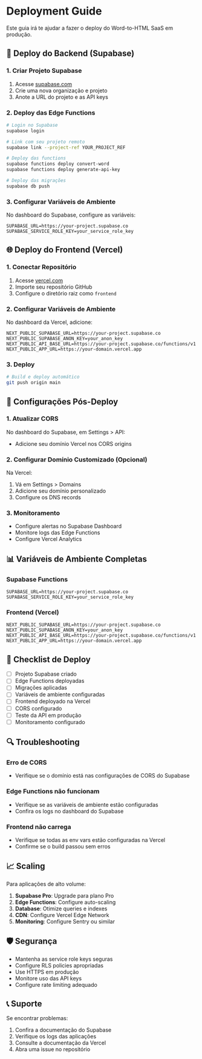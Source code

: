 # Deployment Guide

Este guia irá te ajudar a fazer o deploy do Word-to-HTML SaaS em produção.

## 🚀 Deploy do Backend (Supabase)

### 1. Criar Projeto Supabase

1. Acesse [supabase.com](https://supabase.com)
2. Crie uma nova organização e projeto
3. Anote a URL do projeto e as API keys

### 2. Deploy das Edge Functions

```bash
# Login no Supabase
supabase login

# Link com seu projeto remoto
supabase link --project-ref YOUR_PROJECT_REF

# Deploy das functions
supabase functions deploy convert-word
supabase functions deploy generate-api-key

# Deploy das migrações
supabase db push
```

### 3. Configurar Variáveis de Ambiente

No dashboard do Supabase, configure as variáveis:

```
SUPABASE_URL=https://your-project.supabase.co
SUPABASE_SERVICE_ROLE_KEY=your_service_role_key
```

## 🌐 Deploy do Frontend (Vercel)

### 1. Conectar Repositório

1. Acesse [vercel.com](https://vercel.com)
2. Importe seu repositório GitHub
3. Configure o diretório raiz como `frontend`

### 2. Configurar Variáveis de Ambiente

No dashboard da Vercel, adicione:

```
NEXT_PUBLIC_SUPABASE_URL=https://your-project.supabase.co
NEXT_PUBLIC_SUPABASE_ANON_KEY=your_anon_key
NEXT_PUBLIC_API_BASE_URL=https://your-project.supabase.co/functions/v1
NEXT_PUBLIC_APP_URL=https://your-domain.vercel.app
```

### 3. Deploy

```bash
# Build e deploy automático
git push origin main
```

## 🔧 Configurações Pós-Deploy

### 1. Atualizar CORS

No dashboard do Supabase, em Settings > API:
- Adicione seu domínio Vercel nos CORS origins

### 2. Configurar Domínio Customizado (Opcional)

Na Vercel:
1. Vá em Settings > Domains
2. Adicione seu domínio personalizado
3. Configure os DNS records

### 3. Monitoramento

- Configure alertas no Supabase Dashboard
- Monitore logs das Edge Functions
- Configure Vercel Analytics

## 📊 Variáveis de Ambiente Completas

### Supabase Functions
```env
SUPABASE_URL=https://your-project.supabase.co
SUPABASE_SERVICE_ROLE_KEY=your_service_role_key
```

### Frontend (Vercel)
```env
NEXT_PUBLIC_SUPABASE_URL=https://your-project.supabase.co
NEXT_PUBLIC_SUPABASE_ANON_KEY=your_anon_key
NEXT_PUBLIC_API_BASE_URL=https://your-project.supabase.co/functions/v1
NEXT_PUBLIC_APP_URL=https://your-domain.vercel.app
```

## 🚨 Checklist de Deploy

- [ ] Projeto Supabase criado
- [ ] Edge Functions deployadas
- [ ] Migrações aplicadas
- [ ] Variáveis de ambiente configuradas
- [ ] Frontend deployado na Vercel
- [ ] CORS configurado
- [ ] Teste da API em produção
- [ ] Monitoramento configurado

## 🔍 Troubleshooting

### Erro de CORS
- Verifique se o domínio está nas configurações de CORS do Supabase

### Edge Functions não funcionam
- Verifique se as variáveis de ambiente estão configuradas
- Confira os logs no dashboard do Supabase

### Frontend não carrega
- Verifique se todas as env vars estão configuradas na Vercel
- Confirme se o build passou sem erros

## 📈 Scaling

Para aplicações de alto volume:

1. **Supabase Pro**: Upgrade para plano Pro
2. **Edge Functions**: Configure auto-scaling
3. **Database**: Otimize queries e indexes
4. **CDN**: Configure Vercel Edge Network
5. **Monitoring**: Configure Sentry ou similar

## 🛡️ Segurança

- Mantenha as service role keys seguras
- Configure RLS policies apropriadas
- Use HTTPS em produção
- Monitore uso das API keys
- Configure rate limiting adequado

## 📞 Suporte

Se encontrar problemas:
1. Confira a documentação do Supabase
2. Verifique os logs das aplicações
3. Consulte a documentação da Vercel
4. Abra uma issue no repositório 